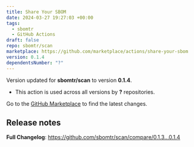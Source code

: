 ```yaml
---
title: Share Your SBOM
date: 2024-03-27 19:27:03 +00:00
tags:
  - sbomtr
  - GitHub Actions
draft: false
repo: sbomtr/scan
marketplace: https://github.com/marketplace/actions/share-your-sbom
version: 0.1.4
dependentsNumber: "?"
---
```



Version updated for **sbomtr/scan** to version **0.1.4**.
- This action is used across all versions by **?** repositories.

Go to the [GitHub Marketplace](https://github.com/marketplace/actions/share-your-sbom) to find the latest changes.

## Release notes

**Full Changelog**: https://github.com/sbomtr/scan/compare/0.1.3...0.1.4
